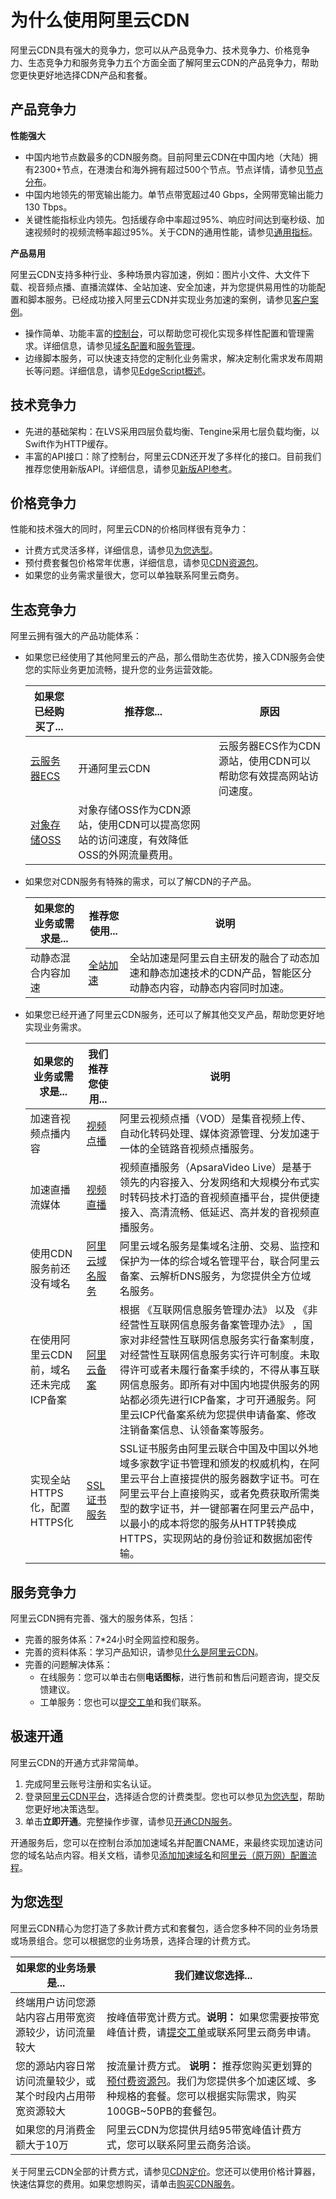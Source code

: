 # 为什么使用阿里云CDN

阿里云CDN具有强大的竞争力，您可以从产品竞争力、技术竞争力、价格竞争力、生态竞争力和服务竞争力五个方面全面了解阿里云CDN的产品竞争力，帮助您更快更好地选择CDN产品和套餐。

## 产品竞争力

**性能强大**

-   中国内地节点数最多的CDN服务商。目前阿里云CDN在中国内地（大陆）拥有2300+节点，在港澳台和海外拥有超过500个节点。节点详情，请参见[节点分布](/intl.zh-CN/产品简介/节点分布.md)。
-   中国内地领先的带宽输出能力。单节点带宽超过40 Gbps，全网带宽输出能力130 Tbps。
-   关键性能指标业内领先。包括缓存命中率超过95%、响应时间达到毫秒级、加速视频时的视频流畅率超过95%。关于CDN的通用性能，请参见[通用指标](/intl.zh-CN/产品简介/CDN的衡量指标.md)。

**产品易用**

阿里云CDN支持多种行业、多种场景内容加速，例如：图片小文件、大文件下载、视音频点播、直播流媒体、全站加速、安全加速，并为您提供易用性的功能配置和脚本服务。已经成功接入阿里云CDN并实现业务加速的案例，请参见[客户案例](/intl.zh-CN/产品简介/客户案例.md)。

-   操作简单、功能丰富的[控制台](https://cdn.console.aliyun.com)，可以帮助您可视化实现多样性配置和管理需求。详细信息，请参见[域名配置](/intl.zh-CN/域名管理/功能概述.md)和[服务管理](/intl.zh-CN/服务管理/功能概述.md)。
-   边缘脚本服务，可以快速支持您的定制化业务需求，解决定制化需求发布周期长等问题。详细信息，请参见[EdgeScript概述](/intl.zh-CN/边缘脚本/简介/EdgeScript概述.md)。

## 技术竞争力

-   先进的基础架构：在LVS采用四层负载均衡、Tengine采用七层负载均衡，以Swift作为HTTP缓存。
-   丰富的API接口：除了控制台，阿里云CDN还开发了多样化的接口。目前我们推荐您使用新版API。详细信息，请参见[新版API参考](/intl.zh-CN/新版API参考/简介.md)。

## 价格竞争力

性能和技术强大的同时，阿里云CDN的价格同样很有竞争力：

-   计费方式灵活多样，详细信息，请参见[为您选型](#section_2k3_p0x_sci)。
-   预付费套餐包价格常年优惠，详细信息，请参见[CDN资源包](https://common-buy-intl.alibabacloud.com/?spm=a2796.11741934.1343434330.1.873772f0KN5Jz5&commodityCode=%20cdn_bag_intl#/buy)。
-   如果您的业务需求量很大，您可以单独联系阿里云商务。

## 生态竞争力

阿里云拥有强大的产品功能体系：

-   如果您已经使用了其他阿里云的产品，那么借助生态优势，接入CDN服务会使您的实际业务更加流畅，提升您的业务运营效能。

    |如果您已经购买了...|推荐您...|原因|
    |-----------|------|--|
    |[云服务器ECS](/intl.zh-CN/产品简介/什么是云服务器ECS.md)|开通阿里云CDN|云服务器ECS作为CDN源站，使用CDN可以帮助您有效提高网站访问速度。|
    |[对象存储OSS](/intl.zh-CN/产品简介/什么是对象存储OSS.md)|对象存储OSS作为CDN源站，使用CDN可以提高您网站的访问速度，有效降低OSS的外网流量费用。|

-   如果您对CDN服务有特殊的需求，可以了解CDN的子产品。

    |如果您的业务或需求是...|推荐您使用...|说明|
    |-------------|--------|--|
    |动静态混合内容加速|[全站加速]()|全站加速是阿里云自主研发的融合了动态加速和静态加速技术的CDN产品，智能区分动静态内容，动静态内容同时加速。|

-   如果您已经开通了阿里云CDN服务，还可以了解其他交叉产品，帮助您更好地实现业务需求。

    |如果您的业务或需求是...|我们推荐您使用...|说明|
    |-------------|----------|--|
    |加速音视频点播内容|[视频点播](https://www.alibabacloud.com/help/zh/doc-detail/51236.htm)|阿里云视频点播（VOD）是集音视频上传、自动化转码处理、媒体资源管理、分发加速于一体的全链路音视频点播服务。|
    |加速直播流媒体|[视频直播](/intl.zh-CN/产品简介/什么是视频直播.md)|视频直播服务（ApsaraVideo Live）是基于领先的内容接入、分发网络和大规模分布式实时转码技术打造的音视频直播平台，提供便捷接入、高清流畅、低延迟、高并发的音视频直播服务。|
    |使用CDN服务前还没有域名|[阿里云域名服务](/intl.zh-CN/产品简介/什么是阿里云域名服务.md)|阿里云域名服务是集域名注册、交易、监控和保护为一体的综合域名管理平台，联合阿里云备案、云解析DNS服务，为您提供全方位域名服务。|
    |在使用阿里云CDN前，域名还未完成ICP备案|[阿里云备案]()|根据 《互联网信息服务管理办法》 以及 《非经营性互联网信息服务备案管理办法》 ，国家对非经营性互联网信息服务实行备案制度，对经营性互联网信息服务实行许可制度。未取得许可或者未履行备案手续的，不得从事互联网信息服务。即所有对中国内地提供服务的网站都必须先进行ICP备案，才可开通服务。阿里云ICP代备案系统为您提供申请备案、修改注销备案信息、认领备案等服务。|
    |实现全站HTTPS化，配置HTTPS化|[SSL证书服务](/intl.zh-CN/产品简介/什么是阿里云SSL证书.md)|SSL证书服务由阿里云联合中国及中国以外地域多家数字证书管理和颁发的权威机构，在阿里云平台上直接提供的服务器数字证书。可在阿里云平台上直接购买，或者免费获取所需类型的数字证书，并一键部署在阿里云产品中，以最小的成本将您的服务从HTTP转换成HTTPS，实现网站的身份验证和数据加密传输。|


## 服务竞争力

阿里云CDN拥有完善、强大的服务体系，包括：

-   完善的服务体系：7\*24小时全网监控和服务。
-   完善的资料体系：学习产品知识，请参见[什么是阿里云CDN](/intl.zh-CN/产品简介/什么是阿里云CDN.md)。
-   完善的问题解决体系：
    -   在线服务：您可以单击右侧**电话图标**，进行售前和售后问题咨询，提交反馈建议。
    -   工单服务：您也可以[提交工单](https://workorder-intl.console.aliyun.com/?spm=5176.2020520001.aliyun_topbar.18.dbd44bd3e4f845#/ticket/createIndex)和我们联系。

## 极速开通

阿里云CDN的开通方式非常简单。

1.  完成阿里云账号注册和实名认证。
2.  登录[阿里云CDN平台](https://www.alibabacloud.com/zh/product/cdn)，选择适合您的计费类型。您也可以参见[为您选型](#section_2k3_p0x_sci)，帮助您更好地决策选型。
3.  单击**立即开通**。完整操作步骤，请参见[开通CDN服务](/intl.zh-CN/快速入门/开通CDN服务.md)。

开通服务后，您可以在控制台添加加速域名并配置CNAME，来最终实现加速访问您的域名站点内容。相关文档，请参见[添加加速域名](/intl.zh-CN/快速入门/添加加速域名.md)和[阿里云（原万网）配置流程](/intl.zh-CN/快速入门/配置CNAME/阿里云（原万网）配置流程.md)。

## 为您选型

阿里云CDN精心为您打造了多款计费方式和套餐包，适合您多种不同的业务场景或场景组合。您可以根据您的业务场景，选择合理的计费方式。

|如果您的业务场景是...|我们建议您选择...|
|------------|----------|
|终端用户访问您源站内容占用带宽资源较少，访问流量较大|按峰值带宽计费方式。**说明：** 如果您需要按带宽峰值计费，请[提交工单](https://workorder-intl.console.aliyun.com/?spm=5176.2020520001.aliyun_topbar.18.dbd44bd3e4f845#/ticket/createIndex)或联系阿里云商务申请。 |
|您的源站内容日常访问流量较少，或某个时段内占用带宽资源较大|按流量计费方式。 **说明：** 推荐您购买更划算的[预付费资源包](https://common-buy.aliyun.com/?spm=5176.8064714.323101.1.720cSlWXSlWXoT&commodityCode=dcdnpaybag#/buy)。我们为您提供多个加速区域、多种规格的套餐。您可以根据实际需求，购买100GB~50PB的套餐包。 |
|如果您的月消费金额大于10万|阿里云CDN为您提供月结95带宽峰值计费方式，您可以联系阿里云商务洽谈。|

关于阿里云CDN全部的计费方式，请参见[CDN定价](https://www.alibabacloud.com/zh/product/cdn/pricing)。您还可以使用价格计算器，快速估算您的费用。如果您想购买，请单击[购买CDN服务](https://www.alibabacloud.com/zh/product/cdn/pricing)。

